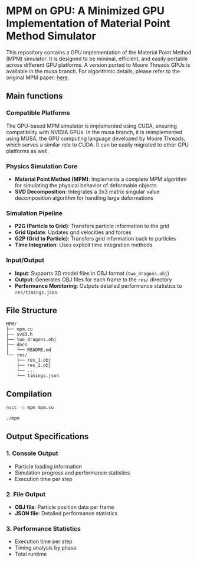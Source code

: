 # MPM on GPU: A Minimized GPU Implementation of Material Point Method Simulator

This repository contains a GPU implementation of the Material Point Method (MPM) simulator. It is designed to be minimal, efficient, and easily portable across different GPU platforms. A version ported to Moore Threads GPUs is available in the musa branch. For algorithmic details, please refer to the original MPM paper: [here](https://yzhu.io/publication/mpmmls2018siggraph/).



## Main functions

### Compatible Platforms

The GPU-based MPM simulator is implemented using CUDA, ensuring compatibility with NVIDIA GPUs. In the musa branch, it is reimplemented using MUSA, the GPU computing language developed by Moore Threads, which serves a similar role to CUDA. It can be easily migrated to other GPU platforms as well.


### Physics Simulation Core

- **Material Point Method (MPM)**: Implements a complete MPM algorithm for simulating the physical behavior of deformable objects
- **SVD Decomposition**: Integrates a 3x3 matrix singular value decomposition algorithm for handling large deformations


### Simulation Pipeline
- **P2G (Particle to Grid)**: Transfers particle information to the grid
- **Grid Update**: Updates grid velocities and forces
- **G2P (Grid to Particle)**: Transfers grid information back to particles
- **Time Integration**: Uses explicit time integration methods


### Input/Output
- **Input**: Supports 3D model files in OBJ format (`two_dragons.obj`)
- **Output**: Generates OBJ files for each frame to the `res/` directory
- **Performance Monitoring**: Outputs detailed performance statistics to `res/timings.json`



## File Structure

```
MPM/
├── mpm.cu           
├── svd3.h             
├── two_dragons.obj     
├── docs
│   └── README.md      
└── res/                
    ├── res_1.obj       
    ├── res_2.obj      
    └── ...
    └── timings.json    
```



## Compilation 
```bash
nvcc -o mpm mpm.cu
```

```bash
./mpm
```



## Output Specifications

### 1. Console Output
- Particle loading information
- Simulation progress and performance statistics
- Execution time per step

### 2. File Output
- **OBJ file**: Particle position data per frame
- **JSON file**: Detailed performance statistics

### 3. Performance Statistics
- Execution time per step
- Timing analysis by phase
- Total runtime
